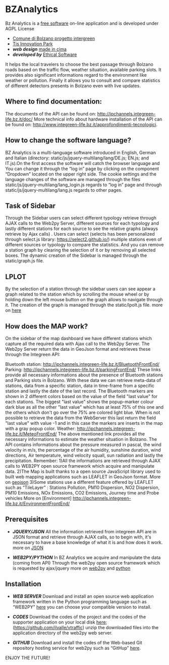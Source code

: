 # BZAnalytics

Bz Analytics is a [free software](http://www.gnu.org/philosophy/free-sw.html) on-line application and is developed under AGPL License
* [Comune di Bolzano progetto intergreen](http://www.integreen-life.bz.it/) 
* [Tis Innovation Park](http://www.tis.bz.it) 
* ***web design*** [made in cima](www.madeincima.it) 
* ***developed by*** [Ethical Software](http://www.ethicalsoftware.it)

It helps the local travelers to choose the best passage through Bolzano roads based on the traffic flow, weather situation, available parking slots.  It provides also significant informations regard to the environment like weather or pollution. Finally it allows you to consult and compare statistics of different detectors presents in  Bolzano even  with live updates.

## Where to find documentation:
The documents of the API can be found on: http://ipchannels.integreen-life.bz.it/doc/
More technical info about hardware installation of the API can be found on: http://www.integreen-life.bz.it/approfondimenti-tecnologici.

## How to change the software language?
BZ Analytics is a multi-language software introduced in English, German and Italian (directory: static/js/jquery-multilang/lang/DE.js; EN.js; and IT.js).On the first access the software will catch the browser language and  You can change it through the “log in” page by clicking on the component “Dropdown” located on the upper right side. The cookie settings and the language changes of the software are managed through the files static/js/jquery-multilang/lang_login.js regards to “log in” page and through static/js/jquery-multilang/lang.js regards to other pages. 

## Task of Sidebar
Through the Sidebar users can select different typology retrieve through AJAX calls to the Web2py Server, different sources for each typology and lastly different stations for each source to see the relative graphs (always retrieve by Ajax calls) . Users can select (selects has been personalized through select.js library: https://select2.github.io/)  multiple stations even of different sources or typology to compare the statistics. And you can remove a station graph by clearing the selection of it or by removing all selected boxes. The dynamic creation of the Sidebar is managed through the static/graph.js file.

## LPLOT
By the selection of a station through the sidebar users can see appear a graph related to the station which by scrolling the mouse wheel or by holding down the left mouse button  on the graph allows to navigate through it. The creation of the graph is managed through the static/lpolt.js file.
more on [here](http://www.flotcharts.org/)

## How does the MAP work?

On the sidebar of the map dashboard we have different stations which capture all the required data with  Ajax call to the Web2py Server. The Web2py Server return the data in GeoJson format and retrieves these through the Integreen API: 

Bluetooth station: http://ipchannels.integreen-life.bz.it/BluetoothFrontEnd/
Parking: http://ipchannels.integreen-life.bz.it/parkingFrontEnd/ 
These links provide all necessary informations about the presence of Bluetooth stations and  Parking slots in Bolzano. With these data we can retrieve meta-data of stations,  data from a specific station, data in time-frame from a specific station and lastly the date of the last record.
The Bluetooth markers are shown in 2 different colors based on the value of the field "last value" for each stations. The biggest "last value" shows the popup-marker colour dark blue as all the other "last value" which has at least 75% of this one and the others which don't go over the 75% are colored light blue. 
When is not possible to retrieve the data from the WebServer this last return the field "last value" with value -1 and in this case the markers are inserts in the map with a gray popup color.
Weather: http://ipchannels.integreen-life.bz.it/MeteoFrontEnd/
The above mentioned link provides all the necessary informations to estimate the weather situation in Bolzano. The API contains informations about the pressure measured in pascal, the wind velocity in m/s, the percentage of the air humidity, sunshine duration, wind directions, Air temperature, wind velocity squall, sun radiation and lastly the precipitation. 
Remember:
1)All the informations are retrieved through AJAX calls to WEB2PY  open source framework which acquire and manipulate data. 2)The Map is built thanks to a open source JavaScript library used to built web mapping applications such as LEAFLET in GeoJson format. More on [geojson](http://leafletjs.com/examples/geojson.html)
3)Some stations use a different feature offered by LEAFLET such as “TileLayer”  : Stations Pollution, PM10 Dispersion, NO2 Dispersion, PM10 Emissions, NOx Emissions, CO2 Emissions, Journey time and Probe vehicles
More on [Environment] http://ipchannels.integreen-life.bz.it/EnvironmentFrontEnd/ 

## Prerequisites
* ***JQUERY/JSON***
All the information retrieved from integreen API are in JSON format and retrieve through  AJAX calls, so to begin with, it's necessary to have a base knowledge of what it is and how does it work. 
 more on [JSON](http://www.json.org)

* ***WEB2PY/PYTHON***
In BZ Analytics we acquire and manipulate the data (coming from API) Through the web2py open source framework  which is requested by ajax/jquery
more on [web2py](http://www.web2py.com/book/default/chapter/01) and [python](https://wiki.python.org/moin/BeginnersGuide)

## Installation
* ***WEB SERVER***
Download and install an open source web application framework written in the Python programming language such as “WEB2PY” [here](https://http://www.moneo.si/examples/download) you can choose your compatible version to install. 

* ***CODES***
Download the codes of the project and the codes of the supporter application on your local disk [here](https://github.com/tis-innovation-park/w2panalytics); (https://github.com/ilvalle/vtraffic) 
unzip the downloaded files into the application directory  of the web2py web server.

* ***GITHUB***
Download and install the codes of the Web-based Git repository hosting service for web2py  such as “GitHup” [here](https://github.com/ilvalle/vtraffic).

ENJOY THE FUTURE!
